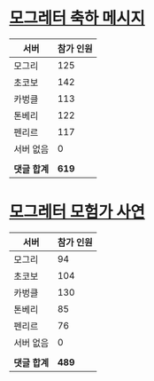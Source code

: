 # [모그레터 축하 메시지](./Event250701_v7_2_10th_moogleletter0.md)

|서버|참가 인원|
|-|-|
|모그리|125|
|초코보|142|
|카벙클|113|
|톤베리|122|
|펜리르|117|
|서버 없음|0|
|||
|**댓글 합계**|**619**|


# [모그레터 모험가 사연](./Event250701_v7_2_10th_moogleletter1.md)

|서버|참가 인원|
|-|-|
|모그리|94|
|초코보|104|
|카벙클|130|
|톤베리|85|
|펜리르|76|
|서버 없음|0|
|||
|**댓글 합계**|**489**|


